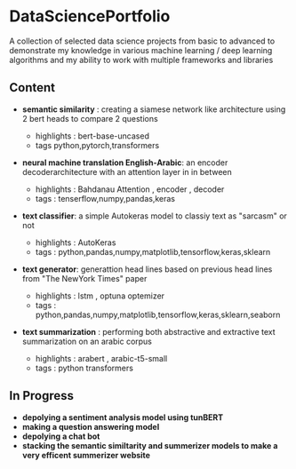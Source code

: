 # DataSciencePortfolio
A collection of selected data science projects from basic to advanced to demonstrate my knowledge in various machine learning / deep learning algorithms and my ability to work with multiple frameworks and libraries  

## Content

* __semantic similarity__ : creating a siamese network like architecture using 2 bert heads to compare 2 questions
  * highlights : bert-base-uncased
  * tags python,pytorch,transformers
  

* __neural machine translation English-Arabic__: an encoder decoderarchitecture with an attention layer in in between
  * highlights : Bahdanau Attention , encoder , decoder 
  * tags : tenserflow,numpy,pandas,keras
  

*  __text classifier__: a simple Autokeras model to classiy text as "sarcasm" or not
   * highlights : AutoKeras
   * tags : python,pandas,numpy,matplotlib,tensorflow,keras,sklearn
 

* __text generator__: generattion head lines based on previous head lines from "The NewYork Times" paper 
  * highlights : lstm , optuna optemizer 
  * tags : python,pandas,numpy,matplotlib,tensorflow,keras,sklearn,seaborn
  

* __text summarization__ : performing both abstractive and extractive text summarization on an arabic corpus
  * highlights : arabert , arabic-t5-small
  * tags : python transformers

## In Progress
* __depolying a sentiment analysis model using tunBERT__ 
* __making a question answering model__
* __depolying a chat bot__
* __stacking the semantic similtarity and summerizer models to make a very efficent summerizer website__


